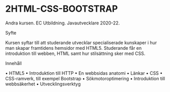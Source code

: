 # 2HTML-CSS-BOOTSTRAP
Andra kursen. EC Utbildning. Javautvecklare 2020-22. 

Syfte

Kursen syftar till att studerande utvecklar specialiserade kunskaper i hur man skapar framtidens hemsidor
med HTML5. Studerande får en introduktion till webben, HTML samt hur stilsättning sker med CSS.

Innehåll

• HTML5
• Introduktion till HTTP
• En webbsidas anatomi
• Länkar
• CSS
• CSS-ramverk, till exempel Bootstrap
• Sökmotoroptimering
• Introduktion till webbsäkerhet
• Utvecklingsverktyg
